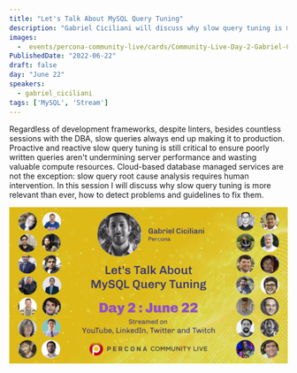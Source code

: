```yaml
---
title: "Let's Talk About MySQL Query Tuning"
description: "Gabriel Ciciliani will discuss why slow query tuning is more relevant than ever, how to detect problems and guidelines to fix them"
images:
  -  events/percona-community-live/cards/Community-Live-Day-2-Gabriel-Ciciliani.jpg
PublishedDate: "2022-06-22"
draft: false
day: "June 22"
speakers:
  - gabriel_ciciliani
tags: ['MySQL', 'Stream']
---
```


Regardless of development frameworks, despite linters, besides countless sessions with the DBA, slow queries always end up making it to production. Proactive and reactive slow query tuning is still critical to ensure poorly written queries aren't undermining server performance and wasting valuable compute resources. Cloud-based database managed services are not the exception: slow query root cause analysis requires human intervention. In this session I will discuss why slow query tuning is more relevant than ever, how to detect problems and guidelines to fix them.


![Let's Talk About MySQL Query Tuning](events/percona-community-live/cards/Community-Live-Day-2-Gabriel-Ciciliani.jpg)
